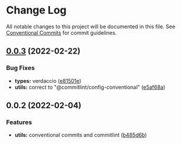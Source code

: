 # Change Log

All notable changes to this project will be documented in this file.
See [Conventional Commits](https://conventionalcommits.org) for commit guidelines.

## [0.0.3](https://github.com/mike-north/js-ts-monorepos/compare/v0.0.2...v0.0.3) (2022-02-22)


### Bug Fixes

* **types:** verdaccio ([e81501e](https://github.com/mike-north/js-ts-monorepos/commit/e81501eec9263f197f4287cf4a85532d1f76fae9))
* **utils:** correct to "@commitlint/config-conventional" ([e5af68a](https://github.com/mike-north/js-ts-monorepos/commit/e5af68a3a12f8100ca778c5d81df476c705fbdfc))





## 0.0.2 (2022-02-04)


### Features

* **utils:** conventional commits and commitlint ([b485d6b](https://github.com/mike-north/js-ts-monorepos/commit/b485d6bce986830821697ef7b7dbbab8d822c634))

